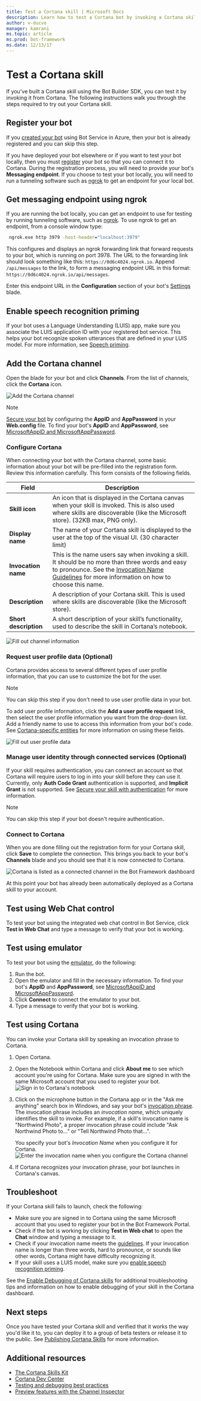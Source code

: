 ```yaml
---
title: Test a Cortana skill | Microsoft Docs
description: Learn how to test a Cortana bot by invoking a Cortana skill.
author: v-ducvo
manager: kamrani
ms.topic: article
ms.prod: bot-framework
ms.date: 12/13/17
---
```


# Test a Cortana skill
 
If you've built a Cortana skill using the Bot Builder SDK, you can test it by invoking it from Cortana. The following instructions walk you through the steps required to try out your Cortana skill.

## Register your bot
If you [created your bot](~/bot-service-quickstart.md) using Bot Service in Azure, then your bot is already registered and you can skip this step.

If you have deployed your bot elsewhere or if you want to test your bot locally, then you must [register](bot-service-quickstart-registration.md) your bot so that you can connect it to Cortana. During the registration process, you will need to provide your bot's **Messaging endpoint**. If you choose to test your bot locally, you will need to run a tunneling software such as [ngrok](http://ngrok.com) to get an endpoint for your local bot.

## Get messaging endpoint using ngrok

If you are running the bot locally, you can get an endpoint to use for testing by running tunneling software, such as [ngrok](https://ngrok.com). To use ngrok to get an endpoint, from a console window type: 

```cmd
 ngrok.exe http 3979 -host-header="localhost:3979"
``` 

This configures and displays an ngrok forwarding link that forward requests to your bot, which is running on port 3978. The URL to the forwarding link should look something like this: `https://0d6c4024.ngrok.io`.  Append `/api/messages` to the link, to form a messaging endpoint URL in this format: `https://0d6c4024.ngrok.io/api/messages`. 

Enter this endpoint URL in the **Configuration** section of your bot's [Settings](~/bot-service-manage-settings.md) blade.

## Enable speech recognition priming
If your bot uses a Language Understanding (LUIS) app, make sure you associate the LUIS application ID with your registered bot service. This helps your bot recognize spoken utterances that are defined in your LUIS model. For more information, see [Speech priming](~/bot-service-manage-speech-priming.md).

## Add the Cortana channel
Open the blade for your bot and click **Channels**. From the list of channels, click the **Cortana** icon.

![Add the Cortana channel ](~/media/cortana/cortana-add.png)

> [!NOTE]
> [Secure your bot](dotnet/bot-builder-dotnet-security.md) by configuring the **AppID** and **AppPassword** in your **Web.config** file. 
> To find your bot's **AppID** and **AppPassword**, see [MicrosoftAppID and MicrosoftAppPassword](bot-service-manage-overview.md#microsoftappid-and-microsoftapppassword).

### Configure Cortana
When connecting your bot with the Cortana channel, some basic information about your bot will be pre-filled into the registration form. Review this information carefully. This form consists of the following fields.

| Field | Description |
|------|------|
| **Skill icon** | An icon that is displayed in the Cortana canvas when your skill is invoked. This is also used where skills are discoverable (like the Microsoft store). (32KB max, PNG only).|
| **Display name** | The name of your Cortana skill is displayed to the user at the top of the visual UI. (30 character limit) |
| **Invocation name** | This is the name users say when invoking a skill. It should be no more than three words and easy to pronounce. See the [Invocation Name Guidelines][InvocationNameGuidelines] for more information on how to choose this name.|
| **Description** | A description of your Cortana skill. This is used where skills are discoverable (like the Microsoft store). |
| **Short description** | A short description of your skill’s functionality, used to describe the skill in Cortana’s notebook. |

<!-- TODO: Update screenshot when new UI is available -->
![Fill out channel information](~/media/cortana/cortana-register.png)

### Request user profile data (Optional)
Cortana provides access to several different types of user profile information, that you can use to customize the bot for the user. 

> [!NOTE] 
> You can skip this step if you don't need to use user profile data in your bot.

To add user profile information, click the **Add a user profile request** link, then select the user profile information you want from the drop-down list. Add a friendly name to use to access this information from your bot's code. See [Cortana-specific entities][CortanaSpecificEntities] for more information on using these fields.

![Fill out user profile data](~/media/cortana/add-user-profile-data.png) 

### Manage user identity through connected services (Optional)
If your skill requires authentication, you can connect an account so that Cortana will require users to log in into your skill before they can use it. Currently, only **Auth Code Grant** authentication is supported, and **Implicit Grant** is not supported. See [Secure your skill with authentication][CortanaAuth] for more information. 

> [!NOTE] 
> You can skip this step if your bot doesn't require authentication.

### Connect to Cortana
When you are done filling out the registration form for your Cortana skill, click **Save** to complete the connection. This brings you back to your bot's **Channels** blade and you should see that it is now connected to Cortana.

<!-- update image --> 
![Cortana is listed as a connected channel in the Bot Framework dashboard](~/media/cortana/cortana-edit.png)

At this point your bot has already been automatically deployed as a Cortana skill to your account. 

## Test using Web Chat control

To test your bot using the integrated web chat control in Bot Service, click **Test in Web Chat** and type a message to verify that your bot is working.

## Test using emulator

To test your bot using the [emulator](~/bot-service-debug-emulator.md), do the following:

1. Run the bot.
2. Open the emulator and fill in the necessary information. To find your bot's **AppID** and **AppPassword**, see [MicrosoftAppID and MicrosoftAppPassword](bot-service-manage-overview.md#microsoftappid-and-microsoftapppassword). 
3. Click **Connect** to connect the emulator to your bot.
4. Type a message to verify that your bot is working.

## Test using Cortana
You can invoke your Cortana skill by speaking an invocation phrase to Cortana. 
1. Open Cortana.
2. Open the Notebook within Cortana and click **About me** to see which account you're using for Cortana. Make sure you are signed in with the same Microsoft account that you used to register your bot. 
   ![Sign in to Cortana's notebook](~/media/cortana/cortana-notebook.png)
2. Click on the microphone button in the Cortana app or in the "Ask me anything" search box in Windows, and say your bot's [invocation phrase][InvocationNameGuidelines]. The invocation phrase includes an *invocation name*, which uniquely identifies the skill to invoke. For example, if a skill's invocation name is "Northwind Photo", a proper invocation phrase could include "Ask Northwind Photo to..." or "Tell Northwind Photo that...".

   You specify your bot's *Invocation Name* when you configure it for Cortana.
   ![Enter the invocation name when you configure the Cortana channel](~/media/cortana/cortana-invocation-name-callout.png)

3. If Cortana recognizes your invocation phrase, your bot launches in Cortana's canvas. 

## Troubleshoot

If your Cortana skill fails to launch, check the following:
* Make sure you are signed in to Cortana using the same Microsoft account that you used to register your bot in the Bot Framework Portal.
* Check if the bot is working by clicking **Test in Web chat** to open the **Chat** window and typing a message to it.
* Check if your invocation name meets the [guidelines][InvocationNameGuidelines]. If your invocation name is longer than three words, hard to pronounce, or sounds like other words, Cortana might have difficulty recognizing it.
* If your skill uses a LUIS model, make sure you [enable speech recognition priming](~/bot-service-manage-speech-priming.md).

See the [Enable Debugging of Cortana skills][Cortana-Debug] for additional troubleshooting tips and information on how to enable debugging of your skill in the Cortana dashboard. 


## Next steps

Once you have tested your Cortana skill and verified that it works the way you'd like it to, you can deploy it to a group of beta testers or release it to the public. See [Publishing Cortana Skills][Cortana-Publish] for more information.

## Additional resources
* [The Cortana Skills Kit][CortanaGetStarted]
* [Cortana Dev Center][CortanaDevCenter]
* [Testing and debugging best practices][Cortana-TestBestPractice]
* [Preview features with the Channel Inspector](bot-service-channel-inspector.md)

[CortanaGetStarted]: /cortana/getstarted

[BFPortal]: https://dev.botframework.com/
[CortanaDevCenter]: https://developer.microsoft.com/en-us/cortana

[CortanaSpecificEntities]: https://aka.ms/lgvcto
[CortanaAuth]: https://aka.ms/vsdqcj

[InvocationNameGuidelines]: https://aka.ms/cortana-invocation-guidelines 


[Cortana-Debug]: https://aka.ms/cortana-enable-debug
[Cortana-TestBestPractice]: https://aka.ms/cortana-test-best-practice
[Cortana-Publish]: /cortana/skills/publish-skill








